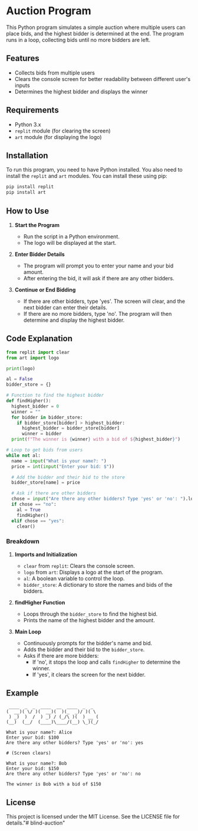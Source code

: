 # Auction Program

This Python program simulates a simple auction where multiple users can place bids, and the highest bidder is determined at the end. The program runs in a loop, collecting bids until no more bidders are left.

## Features
- Collects bids from multiple users
- Clears the console screen for better readability between different user's inputs
- Determines the highest bidder and displays the winner

## Requirements
- Python 3.x
- `replit` module (for clearing the screen)
- `art` module (for displaying the logo)

## Installation

To run this program, you need to have Python installed. You also need to install the `replit` and `art` modules. You can install these using pip:

```sh
pip install replit
pip install art
```

## How to Use

1. **Start the Program**
   - Run the script in a Python environment.
   - The logo will be displayed at the start.

2. **Enter Bidder Details**
   - The program will prompt you to enter your name and your bid amount.
   - After entering the bid, it will ask if there are any other bidders.

3. **Continue or End Bidding**
   - If there are other bidders, type 'yes'. The screen will clear, and the next bidder can enter their details.
   - If there are no more bidders, type 'no'. The program will then determine and display the highest bidder.

## Code Explanation

```python
from replit import clear
from art import logo

print(logo)

al = False
bidder_store = {}

# Function to find the highest bidder
def findHigher():
  highest_bidder = 0
  winner = ""
  for bidder in bidder_store:
    if bidder_store[bidder] > highest_bidder:
      highest_bidder = bidder_store[bidder]
      winner = bidder
  print(f"The winner is {winner} with a bid of ${highest_bidder}")

# Loop to get bids from users
while not al:
  name = input("What is your name?: ")
  price = int(input("Enter your bid: $"))

  # Add the bidder and their bid to the store
  bidder_store[name] = price

  # Ask if there are other bidders
  chose = input("Are there any other bidders? Type 'yes' or 'no': ").lower()
  if chose == "no":
    al = True
    findHigher()
  elif chose == "yes":
    clear()
```

### Breakdown

1. **Imports and Initialization**
   - `clear` from `replit`: Clears the console screen.
   - `logo` from `art`: Displays a logo at the start of the program.
   - `al`: A boolean variable to control the loop.
   - `bidder_store`: A dictionary to store the names and bids of the bidders.

2. **findHigher Function**
   - Loops through the `bidder_store` to find the highest bid.
   - Prints the name of the highest bidder and the amount.

3. **Main Loop**
   - Continuously prompts for the bidder's name and bid.
   - Adds the bidder and their bid to the `bidder_store`.
   - Asks if there are more bidders:
     - If 'no', it stops the loop and calls `findHigher` to determine the winner.
     - If 'yes', it clears the screen for the next bidder.

## Example

```plaintext
 ____  _  _  ____  __  ____  _  _ 
(  __)( \/ )(  __)(  )(_  _)/ )( \
 ) _)  )  /  ) _) / (_/\ )(  ) __ (
(__)  (__/  (____)\____/(__) \_)(_/

What is your name?: Alice
Enter your bid: $100
Are there any other bidders? Type 'yes' or 'no': yes

# (Screen clears)

What is your name?: Bob
Enter your bid: $150
Are there any other bidders? Type 'yes' or 'no': no

The winner is Bob with a bid of $150
```

## License

This project is licensed under the MIT License. See the LICENSE file for details."# blind-auction" 
